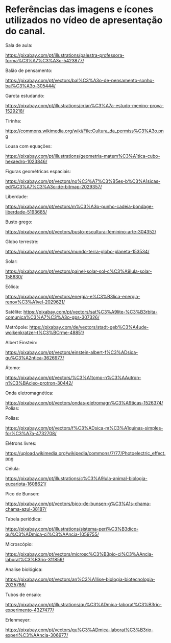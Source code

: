 # Referências das imagens e ícones utilizados no vídeo de apresentação do canal.

Sala de aula:

https://pixabay.com/pt/illustrations/palestra-professora-forma%C3%A7%C3%A3o-5423877/

Balão de pensamento:

https://pixabay.com/pt/vectors/bal%C3%A3o-de-pensamento-sonho-bal%C3%A3o-305444/

Garota estudando:

https://pixabay.com/pt/illustrations/crian%C3%A7a-estudo-menino-prova-1529218/

Tirinha:

https://commons.wikimedia.org/wiki/File:Cultura_da_permiss%C3%A3o.png

Lousa com equações:

https://pixabay.com/pt/illustrations/geometria-matem%C3%A1tica-cubo-hexaedro-1023846/

Figuras geométricas espaciais:

https://pixabay.com/pt/vectors/no%C3%A7%C3%B5es-b%C3%A1sicas-edi%C3%A7%C3%A3o-de-bitmap-2029357/

Liberdade:

https://pixabay.com/pt/vectors/m%C3%A3o-punho-cadeia-bondage-liberdade-5193685/

Busto grego:

https://pixabay.com/pt/vectors/busto-escultura-feminino-arte-304352/

Globo terrestre:

https://pixabay.com/pt/vectors/mundo-terra-globo-planeta-153534/

Solar:

https://pixabay.com/pt/vectors/painel-solar-sol-c%C3%A9lula-solar-158630/

Eólica:

https://pixabay.com/pt/vectors/energia-e%C3%B3lica-energia-renov%C3%A1vel-2029621/

Satélite:
https://pixabay.com/pt/vectors/sat%C3%A9lite-%C3%B3rbita-comunica%C3%A7%C3%A3o-gps-307326/

Metrópole:
https://pixabay.com/de/vectors/stadt-geb%C3%A4ude-wolkenkratzer-t%C3%BCrme-48851/

Albert Einstein:

https://pixabay.com/pt/vectors/einstein-albert-f%C3%ADsica-qu%C3%A2ntica-3626977/

Átomo:

https://pixabay.com/pt/vectors/%C3%A1tomo-n%C3%AAutron-n%C3%BAcleo-protron-30442/

Onda eletromagnética:

https://pixabay.com/pt/vectors/ondas-eletromagn%C3%A9ticas-1526374/
Polias:

Polias:

https://pixabay.com/pt/vectors/f%C3%ADsica-m%C3%A1quinas-simples-for%C3%A7a-4732708/

Elétrons livres:

https://upload.wikimedia.org/wikipedia/commons/7/77/Photoelectric_effect.png

Célula:

https://pixabay.com/pt/illustrations/c%C3%A9lula-animal-biologia-eucariota-1608621/

Pico de Bunsen:

https://pixabay.com/pt/vectors/bico-de-bunsen-g%C3%A1s-chama-chama-azul-38187/

Tabela periódica:

https://pixabay.com/pt/illustrations/sistema-peri%C3%B3dico-qu%C3%ADmica-ci%C3%AAncia-1059755/

Microscópio:

https://pixabay.com/pt/vectors/microsc%C3%B3pio-ci%C3%AAncia-laborat%C3%B3rio-311859/

Analise biológica:

https://pixabay.com/pt/vectors/an%C3%A1lise-biologia-biotecnologia-2025786/

Tubos de ensaio:

https://pixabay.com/pt/illustrations/qu%C3%ADmica-laborat%C3%B3rio-experimento-4327477/

Erlenmeyer:

https://pixabay.com/pt/vectors/qu%C3%ADmica-laborat%C3%B3rio-experi%C3%AAncia-306977/

